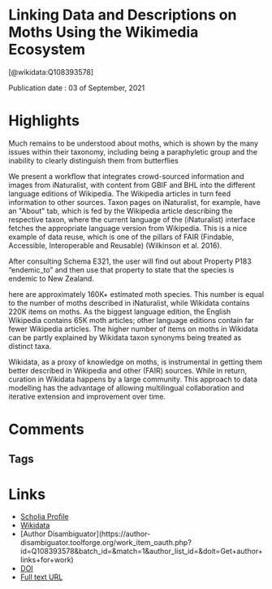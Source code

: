 
Linking Data and Descriptions on Moths Using the Wikimedia Ecosystem
====================================================================
  
  [@wikidata:Q108393578]  
  
Publication date : 03 of September, 2021  

# Highlights

 Much remains to be understood about moths, which is shown by the many issues within their taxonomy, including being a paraphyletic group and the inability to clearly distinguish them from butterflies

 We present a workflow that integrates crowd-sourced information and images from iNaturalist, with content from GBIF and BHL into the different language editions of Wikipedia. The Wikipedia articles in turn feed information to other sources. Taxon pages on iNaturalist, for example, have an "About" tab, which is fed by the Wikipedia article describing the respective taxon, where the current language of the (iNaturalist) interface fetches the appropriate language version from Wikipedia. This is a nice example of data reuse, which is one of the pillars of FAIR (Findable, Accessible, Interoperable and Reusable) (Wilkinson et al. 2016).

 After consulting Schema E321, the user will find out about Property P183 “endemic_to” and then use that property to state that the species is endemic to New Zealand.

 <!-- Hmm, can use that to update wikidata on taxon2wikipedia -->

 here are approximately 160K+ estimated moth species. This number is equal to the number of moths described in iNaturalist, while Wikidata contains 220K items on moths. As the biggest language edition, the English Wikipedia contains 65K moth articles; other language editions contain far fewer Wikipedia articles. The higher number of items on moths in Wikidata can be partly explained by Wikidata taxon synonyms being treated as distinct taxa.

Wikidata, as a proxy of knowledge on moths, is instrumental in getting them better described in Wikipedia and other (FAIR) sources. While in return, curation in Wikidata happens by a large community. This approach to data modelling has the advantage of allowing multilingual collaboration and iterative extension and improvement over time.
# Comments

## Tags

# Links
  
 * [Scholia Profile](https://scholia.toolforge.org/work/Q108393578)  
 * [Wikidata](https://www.wikidata.org/wiki/Q108393578)  
 * [Author Disambiguator](https://author-
disambiguator.toolforge.org/work_item_oauth.php?id=Q108393578&batch_id=&match=1&author_list_id=&doit=Get+author+links+for+work)  
 * [DOI](https://doi.org/10.3897/BISS.5.73806)  
 * [Full text URL](https://biss.pensoft.net/article/73806/)  
